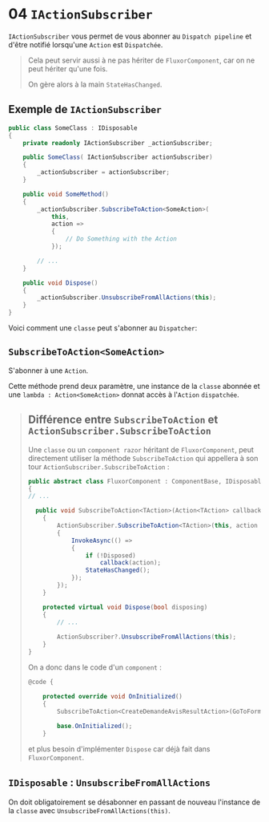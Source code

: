 # 04 `IActionSubscriber`

`IActionSubscriber` vous permet de vous abonner au `Dispatch pipeline` et d'être notifié lorsqu'une `Action` est `Dispatchée`.

> Cela peut servir aussi à ne pas hériter de `FluxorComponent`, car on ne peut hériter qu'une fois.
>
> On gère alors à la main `StateHasChanged`.



## Exemple de `IActionSubscriber`

```cs
public class SomeClass : IDisposable
{
    private readonly IActionSubscriber _actionSubscriber;

    public SomeClass( IActionSubscriber actionSubscriber)
    {
        _actionSubscriber = actionSubscriber;
    }

    public void SomeMethod()
    {
        _actionSubscriber.SubscribeToAction<SomeAction>(
            this,
            action =>
            {
                // Do Something with the Action
            });

        // ...
    }

    public void Dispose()
    {
        _actionSubscriber.UnsubscribeFromAllActions(this);
    }
}
```

Voici comment une `classe` peut s'abonner au `Dispatcher`:

## `SubscribeToAction<SomeAction>`

S'abonner à une `Action`.

Cette méthode prend deux paramètre, une instance de la `classe` abonnée et une `lambda : Action<SomeAction>` donnat accès à l'`Action` `dispatchée`.



> ## Différence entre `SubscribeToAction` et `ActionSubscriber.SubscribeToAction`
>
> Une `classe` ou un `component razor` héritant de `FluxorComponent`, peut directement utiliser la méthode `SubscribeToAction` qui appellera à son tour `ActionSubscriber.SubscribeToAction` :
>
> ```cs
> public abstract class FluxorComponent : ComponentBase, IDisposable
> {
> // ...
> 
> 	public void SubscribeToAction<TAction>(Action<TAction> callback)
>     {
>         ActionSubscriber.SubscribeToAction<TAction>(this, action =>
>         {
>             InvokeAsync(() =>
>             {
>                 if (!Disposed)
>                     callback(action);
>                 StateHasChanged();
>             });
>         });
>     }
> 
>     protected virtual void Dispose(bool disposing)
>     {
>         // ...
>         
>         ActionSubscriber?.UnsubscribeFromAllActions(this);
>     }
> }
> ```
>
> On a donc dans le code d'un `component` :
>
> ```cs
> @code {
> 
>     protected override void OnInitialized()
>     {    
>         SubscribeToAction<CreateDemandeAvisResultAction>(GoToForm);
>         
>         base.OnInitialized();
>     }
> ```
>
> et plus besoin d'implémenter `Dispose` car déjà fait dans `FluxorComponent`.

## `IDisposable` : `UnsubscribeFromAllActions`

On doit obligatoirement se désabonner en passant de nouveau l'instance de la `classe` avec `UnsubscribeFromAllActions(this)`.